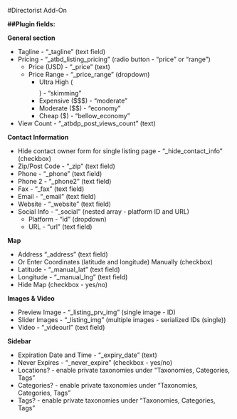 #Directorist Add-On

**##Plugin fields:**

**General section**
  - Tagline - “_tagline” (text field)
  - Pricing - “_atbd_listing_pricing” (radio button - “price” or “range”)
    - Price (USD) - “_price” (text)
    - Price Range - “_price_range” (dropdown)
      - Ultra High ($$$$) - “skimming”
      - Expensive ($$$) - “moderate”
      - Moderate ($$) - “economy”
      - Cheap ($) - “bellow_economy”
  - View Count - “_atbdp_post_views_count” (text)

**Contact Information**
  - Hide contact owner form for single listing page - “_hide_contact_info” (checkbox)
  - Zip/Post Code - “_zip” (text field)
  - Phone - “_phone” (text field)
  - Phone 2 - “_phone2” (text field)
  - Fax - “_fax” (text field)
  - Email - “_email” (text field)
  - Website - “_website” (text field)
  - Social Info - “_social” (nested array - platform ID and URL)
    - Platform - “id” (dropdown)
    - URL - “url” (text field)   

**Map**
  - Address “_address” (text field)
  - Or Enter Coordinates (latitude and longitude) Manually (checkbox)
  - Latitude - “_manual_lat” (text field)
  - Longitude - “_manual_lng” (text field)
  - Hide Map (checkbox - yes/no)

**Images & Video**
  - Preview Image - “_listing_prv_img”  (single image - ID)
  - Slider Images - “_listing_img” (multiple images - serialized IDs (single))
  - Video - “_videourl” (text field)

**Sidebar**
  - Expiration Date and Time - “_expiry_date” (text)
  - Never Expires - “_never_expire” (checkbox - yes/no)
  - Locations? - enable private taxonomies under “Taxonomies, Categories, Tags”
  - Categories? - enable private taxonomies under “Taxonomies, Categories, Tags”
  - Tags? - enable private taxonomies under “Taxonomies, Categories, Tags”
